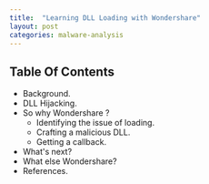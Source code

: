 ```yaml
---
title:  "Learning DLL Loading with Wondershare"
layout: post
categories: malware-analysis
---
```



## Table Of Contents


- Background.
- DLL Hijacking.
- So why Wondershare ?
  - Identifying the issue of loading.
  - Crafting a malicious DLL.
  - Getting a callback.
- What's next?
- What else Wondershare?
- References.
